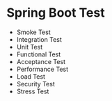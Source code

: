 # Spring Boot Test
* Smoke Test
* Integration Test
* Unit Test
* Functional Test
* Acceptance Test
* Performance Test
* Load Test
* Security Test
* Stress Test

